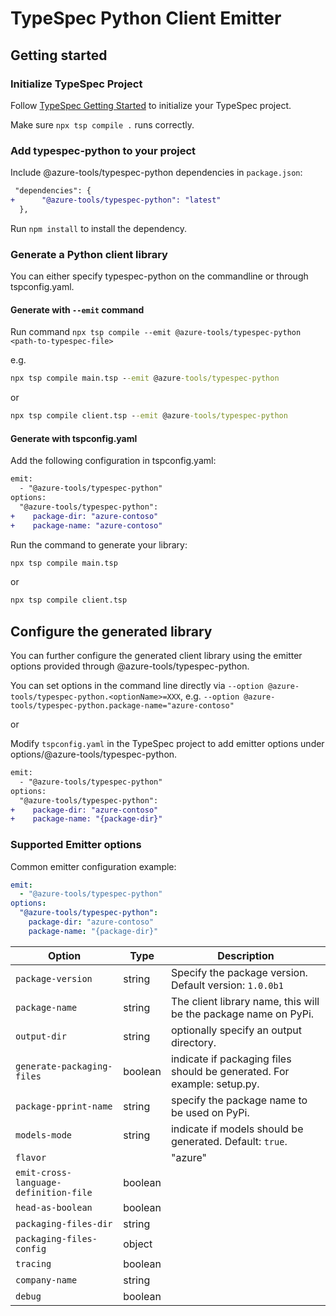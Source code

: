 # TypeSpec Python Client Emitter

## Getting started

### Initialize TypeSpec Project

Follow [TypeSpec Getting Started](https://typespec.io/docs) to initialize your TypeSpec project.

Make sure `npx tsp compile .` runs correctly.

### Add typespec-python to your project

Include @azure-tools/typespec-python dependencies in `package.json`:

```diff
 "dependencies": {
+      "@azure-tools/typespec-python": "latest"
  },
```

Run `npm install` to install the dependency.

### Generate a Python client library

You can either specify typespec-python on the commandline or through tspconfig.yaml.

#### Generate with `--emit` command

Run command `npx tsp compile --emit @azure-tools/typespec-python <path-to-typespec-file>`

e.g.

```cmd
npx tsp compile main.tsp --emit @azure-tools/typespec-python
```

or

```cmd
npx tsp compile client.tsp --emit @azure-tools/typespec-python
```

#### Generate with tspconfig.yaml

Add the following configuration in tspconfig.yaml:

```diff
emit:
  - "@azure-tools/typespec-python"
options:
  "@azure-tools/typespec-python":
+    package-dir: "azure-contoso"
+    package-name: "azure-contoso"
```

Run the command to generate your library:

```cmd
npx tsp compile main.tsp
```

or

```cmd
npx tsp compile client.tsp
```

## Configure the generated library

You can further configure the generated client library using the emitter options provided through @azure-tools/typespec-python.

You can set options in the command line directly via `--option @azure-tools/typespec-python.<optionName>=XXX`, e.g. `--option @azure-tools/typespec-python.package-name="azure-contoso"`

or

Modify `tspconfig.yaml` in the TypeSpec project to add emitter options under options/@azure-tools/typespec-python.

```diff
emit:
  - "@azure-tools/typespec-python"
options:
  "@azure-tools/typespec-python":
+    package-dir: "azure-contoso"
+    package-name: "{package-dir}"
```

### Supported Emitter options

Common emitter configuration example:
```yaml
emit:
  - "@azure-tools/typespec-python"
options:
  "@azure-tools/typespec-python":
    package-dir: "azure-contoso"
    package-name: "{package-dir}"
```

|Option|Type|Description|
|-|-|-|
|`package-version`|string|Specify the package version. Default version: `1.0.0b1`|
|`package-name`|string|The client library name, this will be the package name on PyPi.|
|`output-dir`|string|optionally specify an output directory.|
|`generate-packaging-files`|boolean|indicate if packaging files should be generated. For example: setup.py.|
|`package-pprint-name`|string|specify the package name to be used on PyPi.|
|`models-mode`|string|indicate if models should be generated. Default: `true`.|
|`flavor`||"azure"|
|`emit-cross-language-definition-file`|boolean|
|`head-as-boolean`|boolean|
|`packaging-files-dir`|string|
|`packaging-files-config`|object|
|`tracing`|boolean|
|`company-name`|string|
|`debug`|boolean|